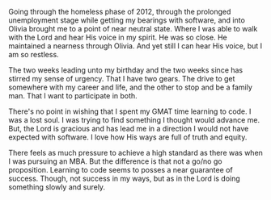 
Going through the homeless phase of 2012, through the prolonged unemployment stage while getting my bearings with software, and into Olivia brought me to a point of near neutral state. Where I was able to walk with the Lord and hear His voice in my spirit. He was so close. He maintained a nearness through Olivia. And yet still I can hear His voice, but I am so restless. 

The two weeks leading unto my birthday and the two weeks since has stirred my sense of urgency. That I have two gears. The drive to get somewhere with my career and life, and the other to stop and be a family man. That I want to participate in both.

There's no point in wishing that I spent my GMAT time learning to code. I was a lost soul. I was trying to find something I thought would advance me. But, the Lord is gracious and has lead me in a direction I would not have expected with software. I love how His ways are full of truth and equity. 

There feels as much pressure to achieve a high standard as there was when I was pursuing an MBA. But the difference is that not a go/no go proposition. Learning to code seems to posses a near guarantee of success. Though, not success in my ways, but as in the Lord is doing something slowly and surely.

